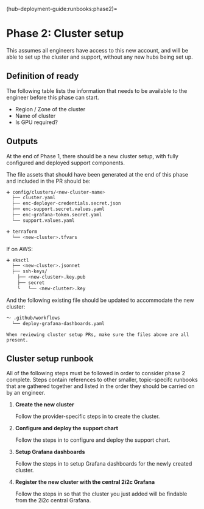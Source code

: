 (hub-deployment-guide:runbooks:phase2)=
# Phase 2: Cluster setup

This assumes all engineers have access to this new account, and will be able to set up the cluster and support, without any new hubs being set up.

## Definition of ready

The following table lists the information that needs to be available to the engineer before this phase can start.

- Region / Zone of the cluster
- Name of cluster
- Is GPU required?

## Outputs

At the end of Phase 1, there should be a new cluster setup, with fully configured and deployed support components.

The file assets that should have been generated at the end of this phase and included in the PR should be:

```bash
➕ config/clusters/<new-cluster-name>
  ├── cluster.yaml
  ├── enc-deployer-credentials.secret.json
  ├── enc-support.secret.values.yaml
  ├── enc-grafana-token.secret.yaml
  └── support.values.yaml
```

```bash
➕ terraform
  └── <new-cluster>.tfvars
```

If on AWS:

```bash
➕ eksctl
  ├── <new-cluster>.jsonnet
  ├── ssh-keys/
    ├── <new-cluster>.key.pub
    ├── secret
    └   └── <new-cluster>.key
```

And the following existing file should be updated to accommodate the new cluster:

```bash
～ .github/workflows
  └── deploy-grafana-dashboards.yaml
```

```{tip}
When reviewing cluster setup PRs, make sure the files above are all present.
```

## Cluster setup runbook

All of the following steps must be followed in order to consider phase 2 complete. Steps contain references to other smaller, topic-specifc runbooks that are gathered together and listed in the order they should be carried on by an engineer.

1. **Create the new cluster**

   Follow the provider-specific steps in [](new-cluster:new-cluster) to create the cluster.

2. **Configure and deploy the support chart**

   Follow the steps in [](deploy-support-chart) to configure and deploy the support chart.

3. **Setup Grafana dashboards**

   Follow the steps in [](setup-grafana) to setup Grafana dashboards for the newly created cluster.

4. **Register the new cluster with the central 2i2c Grafana**

   Follow the steps in [](register-new-cluster-with-central-grafana) so that the cluster you just added will be findable from the 2i2c central Grafana.